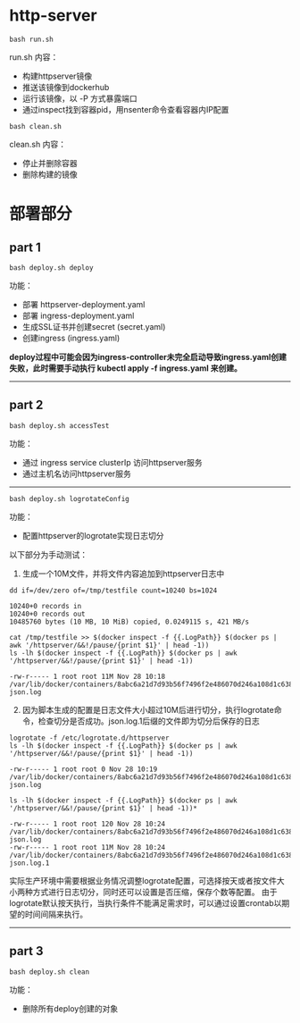 # http-server
```
bash run.sh
```

run.sh 内容：
* 构建httpserver镜像
* 推送该镜像到dockerhub
* 运行该镜像，以 -P 方式暴露端口
* 通过inspect找到容器pid，用nsenter命令查看容器内IP配置

```
bash clean.sh
```

clean.sh 内容：
* 停止并删除容器
* 删除构建的镜像


# 部署部分
## part 1
```
bash deploy.sh deploy
```
功能：
* 部署 httpserver-deployment.yaml
* 部署 ingress-deployment.yaml
* 生成SSL证书并创建secret (secret.yaml)
* 创建ingress (ingress.yaml)

**deploy过程中可能会因为ingress-controller未完全启动导致ingress.yaml创建失败，此时需要手动执行 kubectl apply -f ingress.yaml 来创建。**
***
## part 2
```
bash deploy.sh accessTest
```
功能：
* 通过 ingress service clusterIp 访问httpserver服务
* 通过主机名访问httpserver服务
***
```
bash deploy.sh logrotateConfig
```
功能：
* 配置httpserver的logrotate实现日志切分

以下部分为手动测试：

1. 生成一个10M文件，并将文件内容追加到httpserver日志中
  
```
dd if=/dev/zero of=/tmp/testfile count=10240 bs=1024 

10240+0 records in  
10240+0 records out  
10485760 bytes (10 MB, 10 MiB) copied, 0.0249115 s, 421 MB/s  

cat /tmp/testfile >> $(docker inspect -f {{.LogPath}} $(docker ps | awk '/httpserver/&&!/pause/{print $1}' | head -1))  
ls -lh $(docker inspect -f {{.LogPath}} $(docker ps | awk '/httpserver/&&!/pause/{print $1}' | head -1))

-rw-r----- 1 root root 11M Nov 28 10:18 /var/lib/docker/containers/8abc6a21d7d93b56f7496f2e486070d246a108d1c638636e527a05957a7badf6/8abc6a21d7d93b56f7496f2e486070d246a108d1c638636e527a05957a7badf6-json.log  
```

2. 因为脚本生成的配置是日志文件大小超过10M后进行切分，执行logrotate命令，检查切分是否成功。json.log.1后缀的文件即为切分后保存的日志  
  
```
logrotate -f /etc/logrotate.d/httpserver
ls -lh $(docker inspect -f {{.LogPath}} $(docker ps | awk '/httpserver/&&!/pause/{print $1}' | head -1))

-rw-r----- 1 root root 0 Nov 28 10:19 /var/lib/docker/containers/8abc6a21d7d93b56f7496f2e486070d246a108d1c638636e527a05957a7badf6/8abc6a21d7d93b56f7496f2e486070d246a108d1c638636e527a05957a7badf6-json.log  

ls -lh $(docker inspect -f {{.LogPath}} $(docker ps | awk '/httpserver/&&!/pause/{print $1}' | head -1))*

-rw-r----- 1 root root 120 Nov 28 10:24 /var/lib/docker/containers/8abc6a21d7d93b56f7496f2e486070d246a108d1c638636e527a05957a7badf6/8abc6a21d7d93b56f7496f2e486070d246a108d1c638636e527a05957a7badf6-json.log  
-rw-r----- 1 root root 11M Nov 28 10:24 /var/lib/docker/containers/8abc6a21d7d93b56f7496f2e486070d246a108d1c638636e527a05957a7badf6/8abc6a21d7d93b56f7496f2e486070d246a108d1c638636e527a05957a7badf6-json.log.1  
```
  
实际生产环境中需要根据业务情况调整logrotate配置，可选择按天或者按文件大小两种方式进行日志切分，同时还可以设置是否压缩，保存个数等配置。
由于logrotate默认按天执行，当执行条件不能满足需求时，可以通过设置crontab以期望的时间间隔来执行。
***
## part 3
```
bash deploy.sh clean
```
功能：
* 删除所有deploy创建的对象